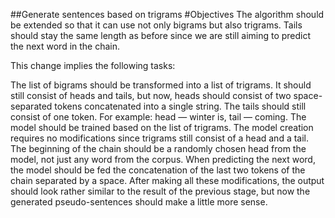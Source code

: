 ##Generate sentences based on trigrams
#Objectives
The algorithm should be extended so that it can use not only bigrams but also trigrams. Tails should stay the same length as before since we are still aiming to predict the next word in the chain.

This change implies the following tasks:

The list of bigrams should be transformed into a list of trigrams. It should still consist of heads and tails, but now, heads should consist of two space-separated tokens concatenated into a single string. The tails should still consist of one token. For example: head — winter is, tail — coming.
The model should be trained based on the list of trigrams. The model creation requires no modifications since trigrams still consist of a head and a tail.
The beginning of the chain should be a randomly chosen head from the model, not just any word from the corpus.
When predicting the next word, the model should be fed the concatenation of the last two tokens of the chain separated by a space.
After making all these modifications, the output should look rather similar to the result of the previous stage, but now the generated pseudo-sentences should make a little more sense.
